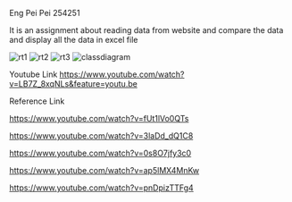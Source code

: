 Eng Pei Pei 254251

It is an assignment about reading data from website and compare the data and display all the data in excel file

![rt1](https://user-images.githubusercontent.com/47714228/67149928-f09f9900-f2e3-11e9-8417-e16f23631e13.PNG)
![rt2](https://user-images.githubusercontent.com/47714228/67149956-3b211580-f2e4-11e9-93ee-ba6878b03d6b.PNG)
![rt3](https://user-images.githubusercontent.com/47714228/67149975-673c9680-f2e4-11e9-8e14-fa67b8efe537.PNG)
![classdiagram](https://user-images.githubusercontent.com/47714228/67149984-7facb100-f2e4-11e9-8704-de3a354f1d22.PNG)

Youtube Link
https://www.youtube.com/watch?v=LB7Z_8xqNLs&feature=youtu.be

Reference Link

https://www.youtube.com/watch?v=fUt1lVo0QTs

https://www.youtube.com/watch?v=3laDd_dQ1C8

https://www.youtube.com/watch?v=0s8O7jfy3c0

https://www.youtube.com/watch?v=ap5lMX4MnKw

https://www.youtube.com/watch?v=pnDpizTTFg4
